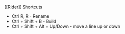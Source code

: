 [[Rider]] Shortcuts
- Ctrl R, R - Rename
- Ctrl + Shift + B - Build
- Ctrl + Shift + Alt + Up/Down - move a line up or down